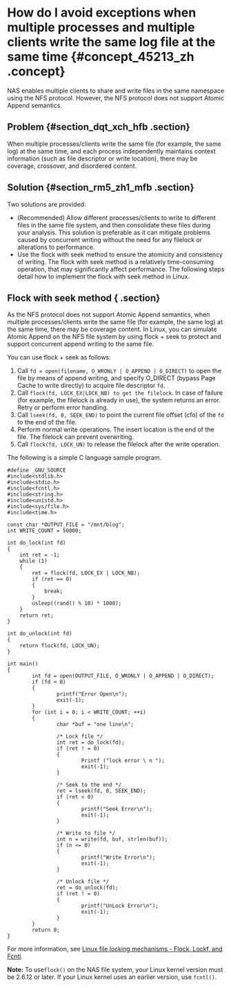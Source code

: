 # How do I avoid exceptions when multiple processes and multiple clients write the same log file at the same time {#concept_45213_zh .concept}

NAS enables multiple clients to share and write files in the same namespace using the NFS protocol. However, the NFS protocol does not support Atomic Append semantics.

## Problem {#section_dqt_xch_hfb .section}

When multiple processes/clients write the same file \(for example, the same log\) at the same time, and each process independently maintains context information \(such as file descriptor or write location\), there may be coverage, crossover, and disordered content.

## Solution {#section_rm5_zh1_mfb .section}

Two solutions are provided:

-   \(Recommended\) Allow different processes/clients to write to different files in the same file system, and then consolidate these files during your analysis. This solution is preferable as it can mitigate problems caused by concurrent writing without the need for any filelock or alterations to performance.
-   Use the flock with seek method to ensure the atomicity and consistency of writing. The flock with seek method is a relatively time-consuming operation, that may significantly affect performance. The following steps detail how to implement the flock with seek method in Linux.

## Flock with seek method { .section}

As the NFS protocol does not support Atomic Append semantics, when multiple processes/clients write the same file \(for example, the same log\) at the same time, there may be coverage content. In Linux, you can simulate Atomic Append on the NFS file system by using flock + seek to protect and support concurrent append writing to the same file.

You can use flock + seek as follows:

1.  Call `fd = open(filename, O_WRONLY | O_APPEND | O_DIRECT)` to open the file by means of append writing, and specify O\_DIRECT \(bypass Page Cache to write directly\) to acquire file descriptor `fd`.
2.  Call `flock(fd, LOCK_EX|LOCK_NB) to get the filelock`. In case of failure \(for example, the filelock is already in use\), the system returns an error. Retry or perform error handling.
3.  Call `lseek(fd, 0, SEEK_END)` to point the current file offset \(cfo\) of the `fd` to the end of the file.
4.  Perform normal write operations. The insert location is the end of the file. The filelock can prevent overwriting.
5.  Call `flock(fd, LOCK_UN)` to release the filelock after the write operation.

The following is a simple C language sample program.

```language-c
#define _GNU_SOURCE
#include<stdlib.h>
#include<stdio.h>
#include<fcntl.h>
#include<string.h>
#include<unistd.h>
#include<sys/file.h>
#include<time.h>

const char *OUTPUT_FILE = "/mnt/blog";
int WRITE_COUNT = 50000;

int do_lock(int fd)
{
    int ret = -1;
    while (1)
    {
        ret = flock(fd, LOCK_EX | LOCK_NB);
        if (ret == 0)
        {
            break;
        }
        usleep((rand() % 10) * 1000);
    }
    return ret;
}

int do_unlock(int fd)
{
    return flock(fd, LOCK_UN);
}

int main()
{
        int fd = open(OUTPUT_FILE, O_WRONLY | O_APPEND | O_DIRECT);
        if (fd < 0)
        {
                printf("Error Open\n");
                exit(-1);
        }
        for (int i = 0; i < WRITE_COUNT; ++i)
        {
                char *buf = "one line\n";

                /* Lock file */
                int ret = do_lock(fd);
                if (ret ! = 0)
                {
                        Printf ("lock error \ n ");
                        exit(-1);
                }

                /* Seek to the end */
                ret = lseek(fd, 0, SEEK_END);
                if (ret < 0)
                {
                        printf("Seek Error\n");
                        exit(-1);
                }

                /* Write to file */
                int n = write(fd, buf, strlen(buf));
                if (n <= 0)
                {
                        printf("Write Error\n");
                        exit(-1);
                }

                /* Unlock file */
                ret = do_unlock(fd);
                if (ret ! = 0)
                {
                        printf("UnLock Error\n");
                        exit(-1);
                }
        }
        return 0;
}

```

For more information, see [Linux file locking mechanisms - Flock, Lockf, and Fcntl](http://www.hackinglinuxexposed.com/articles/20030616.html?spm=a2c63.o282931.a3.1.74705713AcQIeG).

**Note:** To use`flock()` on the NAS file system, your Linux kernel version must be 2.6.12 or later. If your Linux kernel uses an earlier version, use `fcntl()`.


